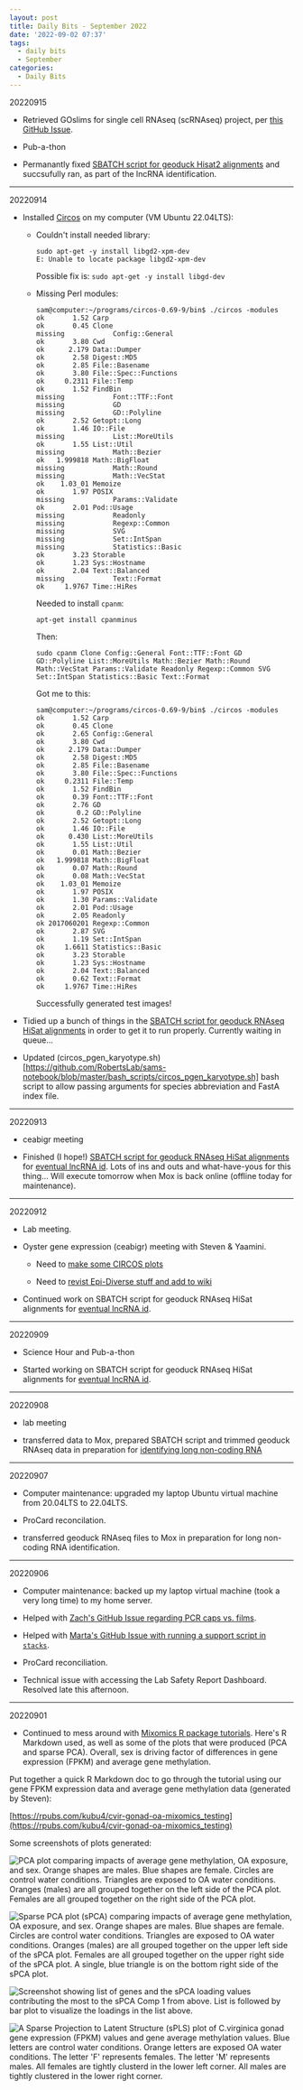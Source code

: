 ```yaml
---
layout: post
title: Daily Bits - September 2022
date: '2022-09-02 07:37'
tags: 
  - daily bits
  - September
categories: 
  - Daily Bits
---
```



20220915

- Retrieved GOslims for single cell RNAseq (scRNAseq) project, per [this GitHub Issue](https://github.com/RobertsLab/resources/issues/1523).

- Pub-a-thon

- Permanantly fixed [SBATCH script for geoduck Hisat2 alignments](https://github.com/RobertsLab/sams-notebook/blob/master/sbatch_scripts/20220914-pgen-hisat2-Panopea-generosa-v1.0-index-align-stringtie_isoforms.sh) and succsufully ran, as part of the lncRNA identification.

---

20220914

- Installed [Circos](http://circos.ca/support/getting_started/) on my computer (VM Ubuntu 22.04LTS):

  - Couldn't install needed library:

    ```shell
    sudo apt-get -y install libgd2-xpm-dev
    E: Unable to locate package libgd2-xpm-dev
    ```

    Possible fix is: `sudo apt-get -y install libgd-dev`

  - Missing Perl modules:

    ```shell
    sam@computer:~/programs/circos-0.69-9/bin$ ./circos -modules
    ok       1.52 Carp
    ok       0.45 Clone
    missing            Config::General
    ok       3.80 Cwd
    ok      2.179 Data::Dumper
    ok       2.58 Digest::MD5
    ok       2.85 File::Basename
    ok       3.80 File::Spec::Functions
    ok     0.2311 File::Temp
    ok       1.52 FindBin
    missing            Font::TTF::Font
    missing            GD
    missing            GD::Polyline
    ok       2.52 Getopt::Long
    ok       1.46 IO::File
    missing            List::MoreUtils
    ok       1.55 List::Util
    missing            Math::Bezier
    ok   1.999818 Math::BigFloat
    missing            Math::Round
    missing            Math::VecStat
    ok    1.03_01 Memoize
    ok       1.97 POSIX
    missing            Params::Validate
    ok       2.01 Pod::Usage
    missing            Readonly
    missing            Regexp::Common
    missing            SVG
    missing            Set::IntSpan
    missing            Statistics::Basic
    ok       3.23 Storable
    ok       1.23 Sys::Hostname
    ok       2.04 Text::Balanced
    missing            Text::Format
    ok     1.9767 Time::HiRes
    ```
    Needed to install `cpanm`:

    `apt-get install cpanminus`

    Then:

    `sudo cpanm Clone Config::General Font::TTF::Font GD GD::Polyline List::MoreUtils Math::Bezier Math::Round Math::VecStat Params::Validate Readonly Regexp::Common SVG Set::IntSpan Statistics::Basic Text::Format`

    Got me to this:

    ```shell
    sam@computer:~/programs/circos-0.69-9/bin$ ./circos -modules
    ok       1.52 Carp
    ok       0.45 Clone
    ok       2.65 Config::General
    ok       3.80 Cwd
    ok      2.179 Data::Dumper
    ok       2.58 Digest::MD5
    ok       2.85 File::Basename
    ok       3.80 File::Spec::Functions
    ok     0.2311 File::Temp
    ok       1.52 FindBin
    ok       0.39 Font::TTF::Font
    ok       2.76 GD
    ok        0.2 GD::Polyline
    ok       2.52 Getopt::Long
    ok       1.46 IO::File
    ok      0.430 List::MoreUtils
    ok       1.55 List::Util
    ok       0.01 Math::Bezier
    ok   1.999818 Math::BigFloat
    ok       0.07 Math::Round
    ok       0.08 Math::VecStat
    ok    1.03_01 Memoize
    ok       1.97 POSIX
    ok       1.30 Params::Validate
    ok       2.01 Pod::Usage
    ok       2.05 Readonly
    ok 2017060201 Regexp::Common
    ok       2.87 SVG
    ok       1.19 Set::IntSpan
    ok     1.6611 Statistics::Basic
    ok       3.23 Storable
    ok       1.23 Sys::Hostname
    ok       2.04 Text::Balanced
    ok       0.62 Text::Format
    ok     1.9767 Time::HiRes
    ```

    Successfully generated test images!

- Tidied up a bunch of things in the [SBATCH script for geoduck RNAseq HiSat alignments](https://github.com/RobertsLab/sams-notebook/blob/master/sbatch_scripts/20220914-pgen-hisat2-Panopea-generosa-v1.0-index-align-stringtie_isoforms.sh) in order to get it to run properly. Currently waiting in queue...

- Updated (circos_pgen_karyotype.sh)[https://github.com/RobertsLab/sams-notebook/blob/master/bash_scripts/circos_pgen_karyotype.sh] bash script to allow passing arguments for species abbreviation and FastA index file.

---

20220913

- ceabigr meeting

- Finished (I hope!) [SBATCH script for geoduck RNAseq HiSat alignments](https://github.com/RobertsLab/sams-notebook/blob/master/sbatch_scripts/20220914-pgen-hisat2-Panopea-generosa-v1.0-index-align-stringtie_isoforms.sh) for [eventual lncRNA id](https://github.com/RobertsLab/resources/issues/1434). Lots of ins and outs and what-have-yous for this thing... Will execute tomorrow when Mox is back online (offline today for maintenance).

---

20220912

- Lab meeting.

- Oyster gene expression (ceabigr) meeting with Steven & Yaamini.

  - Need to [make some CIRCOS plots](https://github.com/sr320/ceabigr/issues/70)

  - Need to [revist Epi-Diverse stuff and add to wiki](https://github.com/sr320/ceabigr/issues/69)

- Continued work on SBATCH script for geoduck RNAseq HiSat alignments for [eventual lncRNA id](https://github.com/RobertsLab/resources/issues/1434).

---

20220909

- Science Hour and Pub-a-thon

- Started working on SBATCH script for geoduck RNAseq HiSat alignments for [eventual lncRNA id](https://github.com/RobertsLab/resources/issues/1434).

---

20220908

- lab meeting

- transferred data to Mox, prepared SBATCH script and trimmed geoduck RNAseq data in preparation for [identifying long non-coding RNA](https://github.com/RobertsLab/resources/issues/1434)

---

20220907

- Computer maintenance: upgraded my laptop Ubuntu virtual machine from 20.04LTS to 22.04LTS.

- ProCard reconcilation.

- transferred geoduck RNAseq files to Mox in preparation for long non-coding RNA identification.

---

20220906

- Computer maintenance: backed up my laptop virtual machine (took a very long time) to my home server.

- Helped with [Zach's GitHub Issue regarding PCR caps vs. films](https://github.com/RobertsLab/resources/issues/1520).

- Helped with [Marta's GitHub Issue with running a support script in `stacks`](https://github.com/RobertsLab/resources/issues/1516#issuecomment-1238614587).

- ProCard reconciliation.

- Technical issue with accessing the Lab Safety Report Dashboard. Resolved late this afternoon.

---

20220901

- Continued to mess around with [Mixomics R package tutorials](https://mixomicsteam.github.io/Bookdown/pls.html). Here's R Markdown used, as well as some of the plots that were produced (PCA and sparse PCA). Overall, sex is driving factor of differences in gene expression (FPKM) and average gene methylation.

Put together a quick R Markdown doc to go through the tutorial using our gene FPKM expression data and average gene methylation data (generated by Steven):

[https://rpubs.com/kubu4/cvir-gonad-oa-mixomics_testing](https://rpubs.com/kubu4/cvir-gonad-oa-mixomics_testing)

Some screenshots of plots generated:

![PCA plot comparing impacts of average gene methylation, OA exposure, and sex. Orange shapes are males. Blue shapes are female. Circles are control water conditions. Triangles are exposed to OA water conditions. Oranges (males) are all grouped together on the left side of the PCA plot. Females are all grouped together on the right side of the PCA plot.](https://github.com/RobertsLab/sams-notebook/blob/master/images/screencaps/20220901-daily_bits-mixomics-gene_methylation-PCA.png?raw=true)

![Sparse PCA plot (sPCA) comparing impacts of average gene methylation, OA exposure, and sex. Orange shapes are males. Blue shapes are female. Circles are control water conditions. Triangles are exposed to OA water conditions. Oranges (males) are all grouped together on the upper left side of the sPCA plot. Females are all grouped together on the upper right side of the sPCA plot. A single, blue triangle is on the bottom right side of the sPCA plot.](https://github.com/RobertsLab/sams-notebook/blob/master/images/screencaps/20220901-daily_bits-mixomics-gene_methylation-sPCA.png?raw=true)


![Screenshot showing list of genes and the sPCA loading values contributing the most to the sPCA Comp 1 from above. List is followed by bar plot to visualize the loadings in the list above.](https://github.com/RobertsLab/sams-notebook/blob/master/images/screencaps/20220901-daily_bits-mixomics-gene_methylation-sPCA-loadings_comp1.png?raw=true)


![A Sparse Projection to Latent Structure (sPLS) plot of C.virginica gonad gene expression (FPKM) values and gene average methylation values. Blue letters are control water conditions. Orange letters are exposed OA water conditions. The letter 'F' represents females. The letter 'M' represents males. All females are tightly clusterd in the lower left corner. All males are tightly clustered in the lower right corner.](https://github.com/RobertsLab/sams-notebook/blob/master/images/screencaps/20220901-daily_bits-mixomics-gene_methylation-sPLS.png?raw=true)